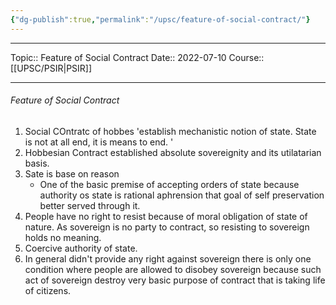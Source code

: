 ```yaml
---
{"dg-publish":true,"permalink":"/upsc/feature-of-social-contract/"}
---
```


----
Topic:: Feature of Social Contract
Date:: 2022-07-10
Course:: [[UPSC/PSIR\|PSIR]] 

----
###### Feature of Social Contract
1. Social COntratc of hobbes 'establish mechanistic notion of state. State is not at all end, it is means to end. '
2. Hobbesian Contract established absolute sovereignity and its utilatarian basis. 
3. Sate is base on reason
   - One of the basic premise of accepting orders of state because authority os state is rational aphrension that goal of self preservation better served through it. 
4. People have no right to resist because of moral obligation of state of nature. As sovereign is no party to contract, so resisting to sovereign holds no meaning. 
5. Coercive authority of state.
6. In general didn't provide any right against sovereign there is only one condition where people are allowed to disobey sovereign because such act of sovereign destroy very basic purpose of contract that is taking life of citizens. 


